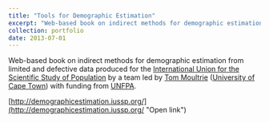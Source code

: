 ```yaml
---
title: "Tools for Demographic Estimation"
excerpt: "Web-based book on indirect methods for demographic estimation<br/><img src='/images/500x300.png'>"
collection: portfolio
date: 2013-07-01
---
```


Web-based book on indirect methods for demographic estimation from limited and defective data produced for the [International Union for the Scientific Study of Population](https:www.iussp.org) by a team led by [Tom Moultrie](https://www.researchgate.net/profile/Tom-Moultrie) ([University of Cape Town](https://www.uct.ac.za)) with funding from [UNFPA](https://www.unfpa.org).

[http://demographicestimation.iussp.org/](http://demographicestimation.iussp.org/ "Open link")